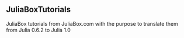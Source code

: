 ## JuliaBoxTutorials

JuliaBox tutorials from JuliaBox.com with the purpose to translate them from Julia 0.6.2 to Julia 1.0
